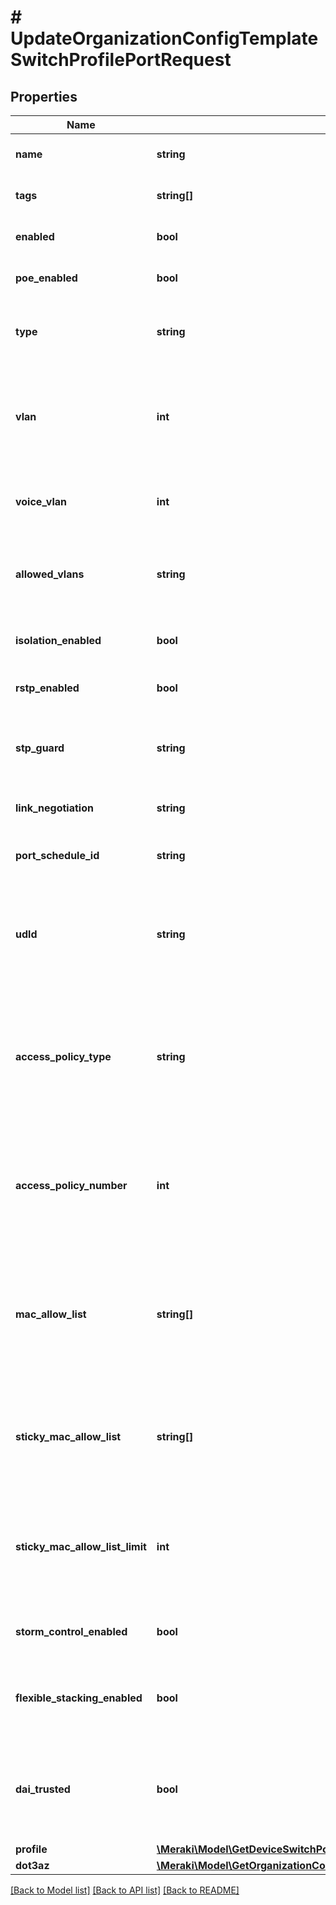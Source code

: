 # # UpdateOrganizationConfigTemplateSwitchProfilePortRequest

## Properties

Name | Type | Description | Notes
------------ | ------------- | ------------- | -------------
**name** | **string** | The name of the switch template port. | [optional]
**tags** | **string[]** | The list of tags of the switch template port. | [optional]
**enabled** | **bool** | The status of the switch template port. | [optional]
**poe_enabled** | **bool** | The PoE status of the switch template port. | [optional]
**type** | **string** | The type of the switch template port (&#39;trunk&#39;, &#39;access&#39;, &#39;stack&#39; or &#39;routed&#39;). | [optional]
**vlan** | **int** | The VLAN of the switch template port. For a trunk port, this is the native VLAN. A null value will clear the value set for trunk ports. | [optional]
**voice_vlan** | **int** | The voice VLAN of the switch template port. Only applicable to access ports. | [optional]
**allowed_vlans** | **string** | The VLANs allowed on the switch template port. Only applicable to trunk ports. | [optional]
**isolation_enabled** | **bool** | The isolation status of the switch template port. | [optional]
**rstp_enabled** | **bool** | The rapid spanning tree protocol status. | [optional]
**stp_guard** | **string** | The state of the STP guard (&#39;disabled&#39;, &#39;root guard&#39;, &#39;bpdu guard&#39; or &#39;loop guard&#39;). | [optional]
**link_negotiation** | **string** | The link speed for the switch template port. | [optional]
**port_schedule_id** | **string** | The ID of the port schedule. A value of null will clear the port schedule. | [optional]
**udld** | **string** | The action to take when Unidirectional Link is detected (Alert only, Enforce). Default configuration is Alert only. | [optional]
**access_policy_type** | **string** | The type of the access policy of the switch template port. Only applicable to access ports. Can be one of &#39;Open&#39;, &#39;Custom access policy&#39;, &#39;MAC allow list&#39; or &#39;Sticky MAC allow list&#39;. | [optional]
**access_policy_number** | **int** | The number of a custom access policy to configure on the switch template port. Only applicable when &#39;accessPolicyType&#39; is &#39;Custom access policy&#39;. | [optional]
**mac_allow_list** | **string[]** | Only devices with MAC addresses specified in this list will have access to this port. Up to 20 MAC addresses can be defined. Only applicable when &#39;accessPolicyType&#39; is &#39;MAC allow list&#39;. | [optional]
**sticky_mac_allow_list** | **string[]** | The initial list of MAC addresses for sticky Mac allow list. Only applicable when &#39;accessPolicyType&#39; is &#39;Sticky MAC allow list&#39;. | [optional]
**sticky_mac_allow_list_limit** | **int** | The maximum number of MAC addresses for sticky MAC allow list. Only applicable when &#39;accessPolicyType&#39; is &#39;Sticky MAC allow list&#39;. | [optional]
**storm_control_enabled** | **bool** | The storm control status of the switch template port. | [optional]
**flexible_stacking_enabled** | **bool** | For supported switches (e.g. MS420/MS425), whether or not the port has flexible stacking enabled. | [optional]
**dai_trusted** | **bool** | If true, ARP packets for this port will be considered trusted, and Dynamic ARP Inspection will allow the traffic. | [optional]
**profile** | [**\Meraki\Model\GetDeviceSwitchPorts200ResponseInnerProfile**](GetDeviceSwitchPorts200ResponseInnerProfile.md) |  | [optional]
**dot3az** | [**\Meraki\Model\GetOrganizationConfigTemplateSwitchProfilePorts200ResponseInnerDot3az**](GetOrganizationConfigTemplateSwitchProfilePorts200ResponseInnerDot3az.md) |  | [optional]

[[Back to Model list]](../../README.md#models) [[Back to API list]](../../README.md#endpoints) [[Back to README]](../../README.md)
